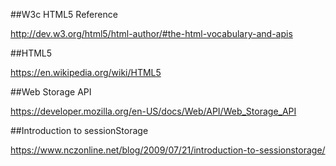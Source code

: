 ##W3c HTML5 Reference

http://dev.w3.org/html5/html-author/#the-html-vocabulary-and-apis


##HTML5

https://en.wikipedia.org/wiki/HTML5


##Web Storage API

https://developer.mozilla.org/en-US/docs/Web/API/Web_Storage_API

##Introduction to sessionStorage

https://www.nczonline.net/blog/2009/07/21/introduction-to-sessionstorage/



	
	



